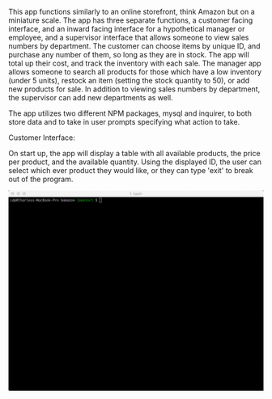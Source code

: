 This app functions similarly to an online storefront, think Amazon but on a miniature scale.  The app has three separate functions, a customer facing interface, and an inward facing interface for a hypothetical manager or employee, and a supervisor interface that allows someone to view sales numbers by department.  The customer can choose items by unique ID, and purchase any number of them, so long as they are in stock.  The app will total up their cost, and track the inventory with each sale.  The manager app allows someone to search all products for those which have a low inventory (under 5 units), restock an item (setting the stock quantity to 50), or add new products for sale.  In addition to viewing sales numbers by department, the supervisor can add new departments as well.

The app utilizes two different NPM packages, mysql and inquirer, to both store data and to take in user prompts specifying what action to take.

Customer Interface:

On start up, the app will display a table with all available products, the price per product, and the available quantity.  Using the displayed ID, the user can select which ever product they would like, or they can type 'exit' to break out of the program.

![GIF of customer interface](images/customer.gif)
